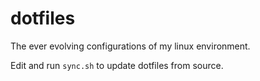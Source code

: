 # dotfiles

The ever evolving configurations of my linux environment.

Edit and run `sync.sh` to update dotfiles from source.
